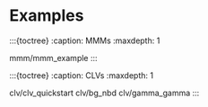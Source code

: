 # Examples


:::{toctree}
:caption: MMMs
:maxdepth: 1

mmm/mmm_example
:::

:::{toctree}
:caption: CLVs
:maxdepth: 1

clv/clv_quickstart
clv/bg_nbd
clv/gamma_gamma
:::
